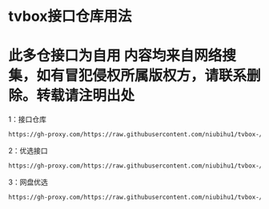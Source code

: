 # tvbox接口仓库用法
# 此多仓接口为自用 内容均来自网络搜集，如有冒犯侵权所属版权方，请联系删除。转载请注明出处


1：接口仓库
````bash
https://gh-proxy.com/https://raw.githubusercontent.com/niubihu1/tvbox-/main/tv8.json
````

2：优选接口
````bash
https://gh-proxy.com/https://raw.githubusercontent.com/niubihu1/tvbox-/main/1.json
````

3：网盘优选
````bash
https://gh-proxy.com/https://raw.githubusercontent.com/niubihu1/tvbox-/main/2.json
````

